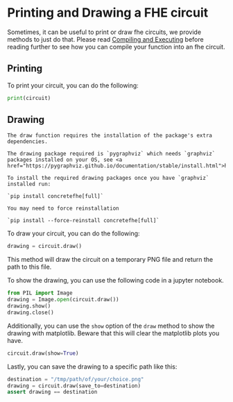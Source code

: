 # Printing and Drawing a FHE circuit

Sometimes, it can be useful to print or draw fhe circuits, we provide methods to just do that. Please read [Compiling and Executing](../basics/compiling_and_executing.md) before reading further to see how you can compile your function into an fhe circuit.

## Printing

To print your circuit, you can do the following:

<!--pytest-codeblocks:skip-->
```python
print(circuit)
```

## Drawing

```{WARNING}
The draw function requires the installation of the package's extra dependencies.

The drawing package required is `pygraphviz` which needs `graphviz` packages installed on your OS, see <a href="https://pygraphviz.github.io/documentation/stable/install.html">https://pygraphviz.github.io/documentation/stable/install.html</a>

To install the required drawing packages once you have `graphviz` installed run:

`pip install concretefhe[full]`

You may need to force reinstallation

`pip install --force-reinstall concretefhe[full]`
```

To draw your circuit, you can do the following:

<!--pytest-codeblocks:skip-->
```python
drawing = circuit.draw()
```

This method will draw the circuit on a temporary PNG file and return the path to this file.

To show the drawing, you can use the following code in a jupyter notebook.

<!--pytest-codeblocks:skip-->
```python
from PIL import Image
drawing = Image.open(circuit.draw())
drawing.show()
drawing.close()
```

Additionally, you can use the `show` option of the `draw` method to show the drawing with matplotlib. Beware that this will clear the matplotlib plots you have.

<!--pytest-codeblocks:skip-->
```python
circuit.draw(show=True)
```

Lastly, you can save the drawing to a specific path like this:

<!--pytest-codeblocks:skip-->
```python
destination = "/tmp/path/of/your/choice.png"
drawing = circuit.draw(save_to=destination)
assert drawing == destination
```
